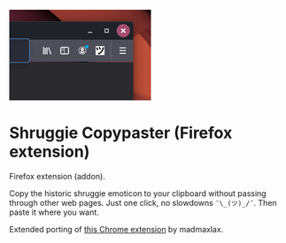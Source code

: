 ![screenshot](screen.png)

# Shruggie Copypaster (Firefox extension)

Firefox extension (addon).

Copy the historic shruggie emoticon to your clipboard without passing through other web pages. Just one click, no slowdowns `¯\_(ツ)_/¯`. Then paste it where you want.

Extended porting of [this Chrome extension](https://github.com/madmaxlax/shruggie-chrome-ext) by madmaxlax.
